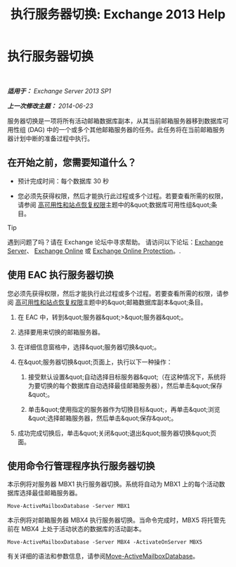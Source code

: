 ﻿---
title: '执行服务器切换: Exchange 2013 Help'
TOCTitle: 执行服务器切换
ms:assetid: ffcefd56-b0a0-4229-9011-fff4197b7c74
ms:mtpsurl: https://technet.microsoft.com/zh-cn/library/Dd298187(v=EXCHG.150)
ms:contentKeyID: 62523846
ms.date: 05/21/2018
mtps_version: v=EXCHG.150
ms.translationtype: MT
---

# 执行服务器切换

 

_**适用于：** Exchange Server 2013 SP1_

_**上一次修改主题：** 2014-06-23_

服务器切换是一项将所有活动邮箱数据库副本，从其当前邮箱服务器移到数据库可用性组 (DAG) 中的一个或多个其他邮箱服务器的任务。此任务将在当前邮箱服务器计划中断的准备过程中执行。

## 在开始之前，您需要知道什么？

  - 预计完成时间：每个数据库 30 秒

  - 您必须先获得权限，然后才能执行此过程或多个过程。若要查看所需的权限，请参阅 [高可用性和站点恢复权限](high-availability-and-site-resilience-permissions-exchange-2013-help.md)主题中的\&quot;数据库可用性组\&quot;条目。

> [!tip]
> 遇到问题了吗？请在 Exchange 论坛中寻求帮助。 请访问以下论坛：<a href="https://go.microsoft.com/fwlink/p/?linkid=60612">Exchange Server</a>、 <a href="https://go.microsoft.com/fwlink/p/?linkid=267542">Exchange Online</a> 或 <a href="https://go.microsoft.com/fwlink/p/?linkid=285351">Exchange Online Protection</a>。.


## 使用 EAC 执行服务器切换

您必须先获得权限，然后才能执行此过程或多个过程。若要查看所需的权限，请参阅 [高可用性和站点恢复权限](high-availability-and-site-resilience-permissions-exchange-2013-help.md)主题中的\&quot;邮箱数据库副本\&quot;条目。

1.  在 EAC 中，转到\&quot;服务器\&quot;\>\&quot;服务器\&quot;。

2.  选择要用来切换的邮箱服务器。

3.  在详细信息窗格中，选择\&quot;服务器切换\&quot;。

4.  在\&quot;服务器切换\&quot;页面上，执行以下一种操作：
    
    1.  接受默认设置\&quot;自动选择目标服务器\&quot;（在这种情况下，系统将为要切换的每个数据库自动选择最佳邮箱服务器），然后单击\&quot;保存\&quot;。
    
    2.  单击\&quot;使用指定的服务器作为切换目标\&quot;，再单击\&quot;浏览\&quot;选择邮箱服务器，然后单击\&quot;保存\&quot;。

5.  成功完成切换后，单击\&quot;关闭\&quot;退出\&quot;服务器切换\&quot;页面。

## 使用命令行管理程序执行服务器切换

本示例将对服务器 MBX1 执行服务器切换。系统将自动为 MBX1 上的每个活动数据库选择最佳邮箱服务器。

    Move-ActiveMailboxDatabase -Server MBX1

本示例将对邮箱服务器 MBX4 执行服务器切换。当命令完成时，MBX5 将托管先前在 MBX4 上处于活动状态的数据库的活动副本。

    Move-ActiveMailboxDatabase -Server MBX4 -ActivateOnServer MBX5

有关详细的语法和参数信息，请参阅[Move-ActiveMailboxDatabase](https://technet.microsoft.com/zh-cn/library/dd298068\(v=exchg.150\))。

